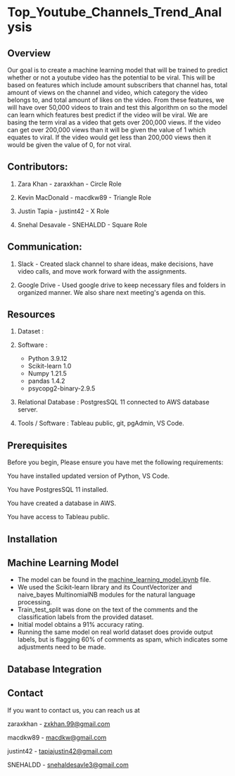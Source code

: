 # Top_Youtube_Channels_Trend_Analysis

## Overview

Our goal is to create a machine learning model that will be trained to predict whether or not a youtube video has the potential to be viral. This will be based on features which include amount subscribers that channel has, total amount of views on the channel and video, which category the video belongs to, and total amount of likes on the video. From these features, we will have over 50,000 videos to train and test this algorithm on so the model can learn which features best predict if the video will be viral. We are basing the term viral as a video that gets over 200,000 views. If the video can get over 200,000 views than it will be given the value of 1 which equates to viral. If the video would get less than 200,000 views then it would be given the value of 0, for not viral. 

## Contributors: 
1. Zara Khan - zaraxkhan - Circle Role

2. Kevin MacDonald - macdkw89 - Triangle Role

3. Justin Tapia - justint42 - X Role

4. Snehal Desavale - SNEHALDD - Square Role

## Communication:

1. Slack - Created slack channel to share ideas, make decisions, have video calls, and move work forward with the assignments.

2. Google Drive - Used google drive to keep necessary files and folders in organized manner. We also share next meeting's agenda on this.


## Resources

1. Dataset :

2. Software : 
    - Python 3.9.12
    - Scikit-learn 1.0
    - Numpy 1.21.5
    - pandas 1.4.2
    - psycopg2-binary-2.9.5

      
3. Relational Database : PostgresSQL 11 connected to AWS database server. 

4. Tools / Software : Tableau public, git, pgAdmin, VS Code.

## Prerequisites

Before you begin, Please ensure you have met the following requirements:

You have installed updated version of Python, VS Code.   

You have PostgresSQL 11 installed. 

You have created a database in AWS. 

You have access to Tableau public. 

## Installation

## Machine Learning Model

- The model can be found in the [machine_learning_model.ipynb](https://github.com/SNEHALDD/Youtube_Comments_Bot_Analysis/blob/main/Youtube_Analysis/machine_learning_model.ipynb) file.
- We used the Scikit-learn library and its CountVectorizer and naive_bayes MultinomialNB modules for the natural language processing.
- Train_test_split was done on the text of the comments and the classification labels from the provided dataset.
- Initial model obtains a 91% accuracy rating. 
- Running the same model on real world dataset does provide output labels, but is flagging 60% of comments as spam, which indicates some adjustments need to be made.


## Database Integration

 
## Contact 
If you want to contact us, you can reach us at

 zaraxkhan - [zxkhan.99@gmail.com](mailto:zxkhan.99@gmail.com)

 macdkw89 - macdkw@gmail.com 

 justint42 - [tapiajustin42@gmail.com](mailto:tapiajustin42@gmail.com)

 SNEHALDD - snehaldesavle3@gmail.com